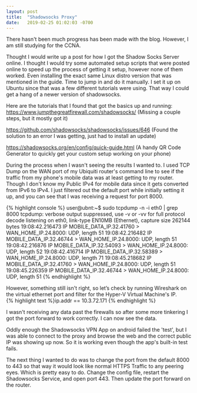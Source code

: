 ```yaml
---
layout: post
title:  "Shadowsocks Proxy"
date:   2019-02-25 01:02:03 -0700
---
```

There hasn't been much progress has been made with the blog. However, I am still studying for the CCNA.

Thought I would write up a post for how I got the Shadow Socks Server online.
I thought I would try some automated setup scripts that were posted online to speed up the process of getting it setup, however none of them worked. Even installing the exact same Linux distro version that was mentioned in the guide. Time to jump in and do it manually. I set it up on Ubuntu since that was a few different tutorials were using. That way I could get a hang of a newer version of shadowsocks.

Here are the tutorials that I found that got the basics up and running:
<https://www.jumpthegreatfirewall.com/shadowsocks/> (Missing a couple steps, but it mostly got it)

<https://github.com/shadowsocks/shadowsocks/issues/646> (Found the solution to an error I was getting, just had to install an update)

<https://shadowsocks.org/en/config/quick-guide.html> (A handy QR Code Generator to quickly get your custom setup working on your phone)

During the process when I wasn't seeing the results I wanted to. I used TCP Dump on the WAN port of my Ubiquiti router's command line to see if the traffic from my phone's mobile data was at least getting to my router.
Though I don't know my Public IPv4 for mobile data since it gets converted from IPv6 to IPv4. I just filtered out the default port while initially setting it up, and you can see that I was receiving a request for port 8000. 

{% highlight console %}
user@ubnt:~$ sudo tcpdump -n -i eth0 | grep 8000
tcpdump: verbose output suppressed, use -v or -vv for full protocol decode
listening on eth0, link-type EN10MB (Ethernet), capture size 262144 bytes
19:08:42.216473 IP MOBILE_DATA_IP.32.41760 > WAN_HOME_IP.24.8000: UDP, length 51
19:08:42.216482 IP MOBILE_DATA_IP.32.46744 > WAN_HOME_IP.24.8000: UDP, length 51
19:08:42.216876 IP MOBILE_DATA_IP.32.54093 > WAN_HOME_IP.24.8000: UDP, length 52
19:08:42.416714 IP MOBILE_DATA_IP.32.58389 > WAN_HOME_IP.24.8000: UDP, length 71
19:08:45.218682 IP MOBILE_DATA_IP.32.41760 > WAN_HOME_IP.24.8000: UDP, length 51
19:08:45.226359 IP MOBILE_DATA_IP.32.46744 > WAN_HOME_IP.24.8000: UDP, length 51
{% endhighlight %}

However, something still isn't right, so let’s check by running Wireshark on the virtual ethernet port and filter for the Hyper-V Virtual Machine's IP.   
{% highlight text %}ip.addr == 10.3.72.171 {% endhighlight %}

I wasn't receiving any data past the firewalls so after some more tinkering I got the port forward to work correctly. I can now see the data.

Oddly enough the Shadowsocks VPN App on android failed the 'test', but I was able to connect to the proxy and browse the web and the correct public IP was showing up now. So it is working even though the app's built-in test fails.

The next thing I wanted to do was to change the port from the default 8000 to 443 so that way it would look like normal HTTPS Traffic to any peering eyes.
Which is pretty easy to do. Change the config file, restart the Shadowsocks Service, and open port 443. Then update the port forward on the router.
